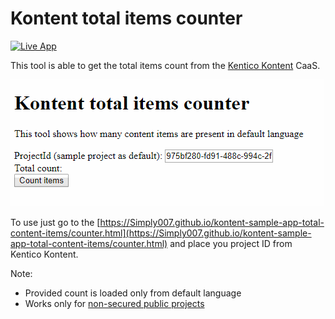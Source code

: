 # Kontent total items counter
[![Live App](https://img.shields.io/badge/live-demo-brightgreen.svg)](https://Simply007.github.io/kontent-sample-app-total-content-items/counter.html)

This tool is able to get the total items count from the [Kentico Kontent](https://kontent.ai) CaaS.

![showcase](showcase.gif)

To use just go to the [https://Simply007.github.io/kontent-sample-app-total-content-items/counter.html](https://Simply007.github.io/kontent-sample-app-total-content-items/counter.html) and place you project ID from Kentico Kontent.

Note:

* Provided count is loaded only from default language
* Works only for [non-secured public projects](https://docs.kontent.ai/tutorials/develop-apps/get-content/securing-public-access#a-retrieving-secured-content)